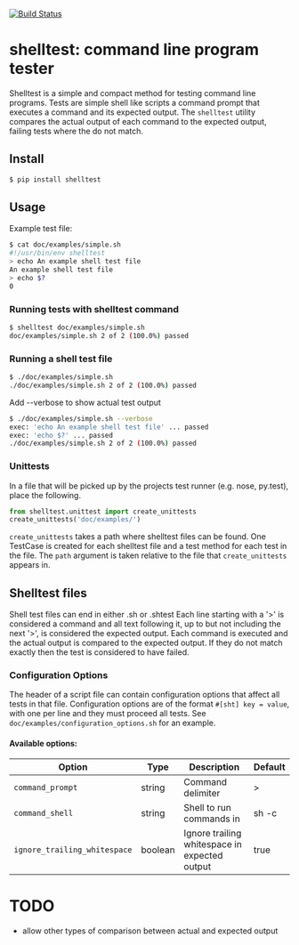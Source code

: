 [![Build Status](https://travis-ci.org/jthacker/shelltest.svg?branch=master)](https://travis-ci.org/jthacker/shelltest)

# shelltest: command line program tester
Shelltest is a simple and compact method for testing command line programs.
Tests are simple shell like scripts a command prompt that executes a command and
its expected output. The `shelltest` utility compares the actual output of each
command to the expected output, failing tests where the do not match.

## Install
```bash
$ pip install shelltest
```

## Usage
Example test file:
```bash
$ cat doc/examples/simple.sh
#!/usr/bin/env shelltest
> echo An example shell test file
An example shell test file
> echo $?
0
```

### Running tests with shelltest command
```bash
$ shelltest doc/examples/simple.sh
doc/examples/simple.sh 2 of 2 (100.0%) passed
```

### Running a shell test file
```bash
$ ./doc/examples/simple.sh
./doc/examples/simple.sh 2 of 2 (100.0%) passed
```

Add --verbose to show actual test output
```bash
$ ./doc/examples/simple.sh --verbose
exec: 'echo An example shell test file' ... passed
exec: 'echo $?' ... passed
./doc/examples/simple.sh 2 of 2 (100.0%) passed
```

### Unittests
In a file that will be picked up by the projects test runner (e.g. nose, py.test),
place the following.
```python
from shelltest.unittest import create_unittests
create_unittests('doc/examples/')
```
`create_unittests` takes a path where shelltest files can be found.
One TestCase is created for each shelltest file and a test method for each test in the file.
The `path` argument is taken relative to the file that `create_unittests` appears in.

## Shelltest files
Shell test files can end in either .sh or .shtest
Each line starting with a '>' is considered a command and all text following it,
up to but not including the next '>', is considered the expected output.
Each command is executed and the actual output is compared to the expected output.
If they do not match exactly then the test is considered to have failed.

### Configuration Options
The header of a script file can contain configuration options that affect all tests in that file.
Configuration options are of the format `#[sht] key = value`, with one per line and they must proceed all tests.
See `doc/examples/configuration_options.sh` for an example.

#### Available options:

| Option                       | Type    | Description                                   | Default |
| ---------------------------- | ------- | --------------------------------------------- | ------- |
| `command_prompt`             | string  | Command delimiter                             | >       |
| `command_shell`              | string  | Shell to run commands in                      | sh -c   |
| `ignore_trailing_whitespace` | boolean | Ignore trailing whitespace in expected output | true    |




# TODO
* allow other types of comparison between actual and expected output
